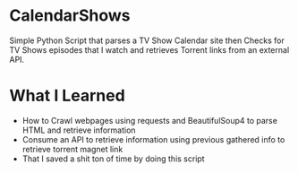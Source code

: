 # CalendarShows

Simple Python Script that parses a TV Show Calendar site then Checks for TV Shows episodes that I watch and retrieves Torrent links from an external API.

# What I Learned

* How to Crawl webpages using requests and BeautifulSoup4 to parse HTML and retrieve information
* Consume an API to retrieve information using previous gathered info to retrieve torrent magnet link
* That I saved a shit ton of time by doing this script
